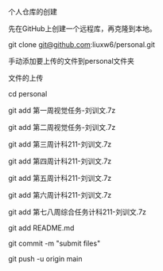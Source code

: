 个人仓库的创建

先在GitHub上创建一个远程库，再克隆到本地。

 git clone git@github.com:liuxw6/personal.git

手动添加要上传的文件到personal文件夹



文件的上传

cd personal

git add 第一周视觉任务-刘训文.7z

git add 第二周视觉任务-刘训文.7z

git add 第三周计科211-刘训文.7z

git add 第四周计科211-刘训文.7z

git add 第五周计科211-刘训文.7z

git add 第六周计科211-刘训文.7z

git add 第七八周综合任务计科211-刘训文.7z

git add README.md

git commit -m "submit files"

git push -u origin main